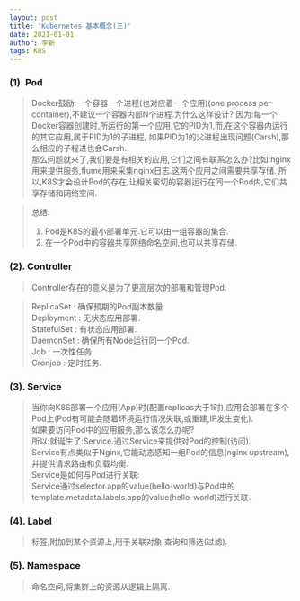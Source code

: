 ```yaml
---
layout: post
title: 'Kubernetes 基本概念(三)'
date: 2021-01-01
author: 李新
tags: K8S
---
```


### (1).  Pod
> Docker鼓励:一个容器一个进程(也对应着一个应用)(one process per container),不建议一个容器内部N个进程.为什么这样设计?
> 因为:每一个Docker容器创建时,所运行的第一个应用,它的PID为1,而,在这个容器内运行的其它应用,属于PID为1的子进程,
> 如果PID为1的父进程出现问题(Carsh),那么相应的子程进也会Carsh.  
> 那么问题就来了,我们要是有相关的应用,它们之间有联系怎么办?比如:nginx用来提供服务,flume用来采集nginx日志.这两个应用之间需要共享存储.
> 所以,K8S才会设计Pod的存在,让相关密切的容器运行在同一个Pod内,它们共享存储和网络空间.    

> 总结:  
> 1. Pod是K8S的最小部署单元.它可以由一组容器的集合.   
> 2. 在一个Pod中的容器共享网络命名空间,也可以共享存储.    

### (2). Controller
> Controller存在的意义是为了更高层次的部署和管理Pod.

> ReplicaSet   : 确保预期的Pod副本数量.    
> Deployment   : 无状态应用部署.   
> StatefulSet  : 有状态应用部署.     
> DaemonSet    : 确保所有Node运行同一个Pod.     
> Job          : 一次性任务.   
> Cronjob      : 定时任务.      
### (3). Service
> 当你向K8S部署一个应用(App)时(配置replicas大于1时),应用会部署在多个Pod上(Pod有可能会随着环境运行情况失联,或重建,IP发生变化).    
> 如果要访问Pod中的应用服务,那么该怎么办呢?  
> 所以:就诞生了:Service.通过Service来提供对Pod的控制(访问).   
> Service有点类似于Nginx,它能动态感知一组Pod的信息(nginx upstream),并提供请求路由和负载均衡.  
> Service是如何与Pod进行关联:  
> Service通过selector.app的value(hello-world)与Pod中的template.metadata.labels.app的value(hello-world)进行关联.  

### (4). Label
> 标签,附加到某个资源上,用于关联对象,查询和筛选(过滤).    


### (5). Namespace
> 命名空间,将集群上的资源从逻辑上隔离.   